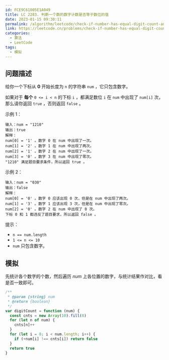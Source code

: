```yaml
---
id: FCE9C61005E1A049
title: LC 2283. 判断一个数的数字计数是否等于数位的值
date: 2023-01-15 09:30:11
permalink: /algorithm/leetcode/check-if-number-has-equal-digit-count-and-digit-value
link: https://leetcode.cn/problems/check-if-number-has-equal-digit-count-and-digit-value
categories:
  - 算法
  - LeetCode
tags:
  - 模拟
---
```


<Level :type=''/>

## 问题描述

给你一个下标从 **0** 开始长度为 `n` 的字符串 `num` ，它只包含数字。

如果对于 **每个** `0 <= i < n` 的下标 `i` ，都满足数位 `i` 在 `num` 中出现了 `num[i]` 次，那么请你返回 `true` ，否则返回 `false` 。

示例 1：

```text
输入：num = "1210"
输出：true
解释：
num[0] = '1' 。数字 0 在 num 中出现了一次。
num[1] = '2' 。数字 1 在 num 中出现了两次。
num[2] = '1' 。数字 2 在 num 中出现了一次。
num[3] = '0' 。数字 3 在 num 中出现了零次。
"1210" 满足题目要求条件，所以返回 true 。
```

示例 2：

```text
输入：num = "030"
输出：false
解释：
num[0] = '0' 。数字 0 应该出现 0 次，但是在 num 中出现了两次。
num[1] = '3' 。数字 1 应该出现 3 次，但是在 num 中出现了零次。
num[2] = '0' 。数字 2 在 num 中出现了 0 次。
下标 0 和 1 都违反了题目要求，所以返回 false 。
```

提示：

- `n == num.length`
- `1 <= n <= 10`
- `num` 只包含数字。

## 模拟

先统计各个数字的个数，然后遍历 $num$ 上各位置的数字，与统计结果作对比，看是否一致即可。

```javascript
/**
 * @param {string} num
 * @return {boolean}
 */
var digitCount = function (num) {
  const cnts = new Array(10).fill(0)
  for (let n of num) {
    cnts[n]++
  }
  for (let i = 0; i < num.length; i++) {
    if (+num[i] !== cnts[i]) return false
  }
  return true
}
```
